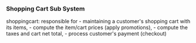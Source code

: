 ### Shopping Cart Sub System
shoppingcart: responsible for 
    - maintaining a customer's shopping cart with its items, 
    - compute the item/cart prices (apply promotions),
    - compute the taxes and cart net total,
    - process customer's payment (checkout)
